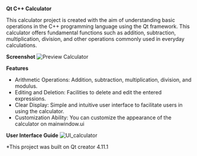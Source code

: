 **Qt C++ Calculator**

This calculator project is created with the aim of understanding basic operations in the C++ programming language using the Qt framework. This calculator offers fundamental functions such as addition, subtraction, multiplication, division, and other operations commonly used in everyday calculations.


**Screenshot**
![Preview Calculator](https://github.com/Ferdsurya/Qt-Calculator-cpp/assets/168256127/745b1bcc-2cbd-4b6a-a16b-378d1dae1ca0)

**Features**

- Arithmetic Operations: Addition, subtraction, multiplication, division, and modulus.
- Editing and Deletion: Facilities to delete and edit the entered expressions.
- Clear Display: Simple and intuitive user interface to facilitate users in using the calculator.
- Customization Ability: You can customize the appearance of the calculator on mainwindow.ui

**User Interface Guide**
![UI_calculator](https://github.com/Ferdsurya/Qt-Calculator-cpp/assets/168256127/4a674915-8c8c-46b3-8c9d-077b23539f7f)

*This project was built on Qt creator 4.11.1
